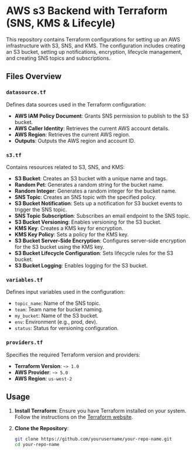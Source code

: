 # AWS s3 Backend with Terraform (SNS, KMS & Lifecyle)

This repository contains Terraform configurations for setting up an AWS infrastructure with S3, SNS, and KMS. The configuration includes creating an S3 bucket, setting up notifications, encryption, lifecycle management, and creating SNS topics and subscriptions.

## Files Overview 

### `datasource.tf`

Defines data sources used in the Terraform configuration:
- **AWS IAM Policy Document**: Grants SNS permission to publish to the S3 bucket.
- **AWS Caller Identity**: Retrieves the current AWS account details.
- **AWS Region**: Retrieves the current AWS region.
- **Outputs**: Outputs the AWS region and account ID.

### `s3.tf`

Contains resources related to S3, SNS, and KMS:
- **S3 Bucket**: Creates an S3 bucket with a unique name and tags.
- **Random Pet**: Generates a random string for the bucket name.
- **Random Integer**: Generates a random integer for the bucket name.
- **SNS Topic**: Creates an SNS topic with the specified policy.
- **S3 Bucket Notification**: Sets up a notification for S3 bucket events to trigger the SNS topic.
- **SNS Topic Subscription**: Subscribes an email endpoint to the SNS topic.
- **S3 Bucket Versioning**: Enables versioning for the S3 bucket.
- **KMS Key**: Creates a KMS key for encryption.
- **KMS Key Policy**: Sets a policy for the KMS key.
- **S3 Bucket Server-Side Encryption**: Configures server-side encryption for the S3 bucket using the KMS key.
- **S3 Bucket Lifecycle Configuration**: Sets lifecycle rules for the S3 bucket.
- **S3 Bucket Logging**: Enables logging for the S3 bucket.

### `variables.tf`

Defines input variables used in the configuration:
- `topic_name`: Name of the SNS topic.
- `team`: Team name for bucket naming.
- `my_bucket`: Name of the S3 bucket.
- `env`: Environment (e.g., prod, dev).
- `status`: Status for versioning configuration.

### `providers.tf`

Specifies the required Terraform version and providers:
- **Terraform Version**: `~> 1.0`
- **AWS Provider**: `~> 5.0`
- **AWS Region**: `us-west-2`

## Usage

1. **Install Terraform**: Ensure you have Terraform installed on your system. Follow the instructions on the [Terraform website](https://www.terraform.io/downloads.html).

2. **Clone the Repository**:
   ```sh
   git clone https://github.com/yourusername/your-repo-name.git
   cd your-repo-name
